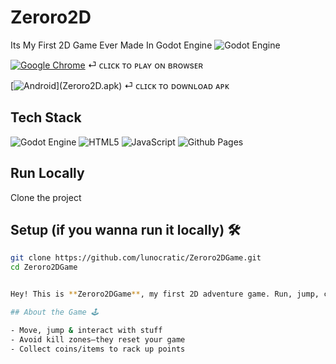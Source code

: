
# Zeroro2D

Its My First 2D Game Ever Made In Godot Engine ![Godot Engine](https://img.shields.io/badge/GODOT-%23FFFFFF.svg?style=for-the-badge&logo=godot-engine)


[![Google Chrome](https://img.shields.io/badge/Google%20Chrome-4285F4?style=for-the-badge&logo=GoogleChrome&logoColor=white)](https://lunocratic.github.io/Zeroro2DGame/) ⏎ ᴄʟɪᴄᴋ ᴛᴏ ᴘʟᴀʏ ᴏɴ ʙʀᴏᴡsᴇʀ

[![Android]([https://img.shields.io/badge/Android-3DDC84?style=for-the-badge&logo=android&logoColor=white](https://github.com/lunocratic/Zeroro2DGame/raw/refs/heads/main/Zeroro2D.apk))](Zeroro2D.apk) ⏎ ᴄʟɪᴄᴋ ᴛᴏ ᴅᴏᴡɴʟᴏᴀᴅ ᴀᴘᴋ




## Tech Stack

![Godot Engine](https://img.shields.io/badge/GODOT-%23FFFFFF.svg?style=for-the-badge&logo=godot-engine)
![HTML5](https://img.shields.io/badge/html5-%23E34F26.svg?style=for-the-badge&logo=html5&logoColor=white)
![JavaScript](https://img.shields.io/badge/javascript-%23323330.svg?style=for-the-badge&logo=javascript&logoColor=%23F7DF1E)
![Github Pages](https://img.shields.io/badge/github%20pages-121013?style=for-the-badge&logo=github&logoColor=white)

## Run Locally

Clone the project
## Setup (if you wanna run it locally) 🛠️

```bash
git clone https://github.com/lunocratic/Zeroro2DGame.git
cd Zeroro2DGame


Hey! This is **Zeroro2DGame**, my first 2D adventure game. Run, jump, collect stuff, dodge hazards, and try not to die 😎. Made with [Godot Engine](https://godotengine.org/).  

## About the Game 🕹️

- Move, jump & interact with stuff  
- Avoid kill zones—they reset your game  
- Collect coins/items to rack up points  
